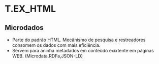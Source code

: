 # T.EX_HTML

## Microdados
- Parte do padrão HTML. Mecânismo de pesquisa e restreadores consomem os dados com mais eficiência.
- Servem para aninha metadados em conteúdo exixtente em páginas WEB. (Microdata.RDFa,JSON-LD)
